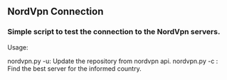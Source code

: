 ## NordVpn Connection
### Simple script to test the connection to the NordVpn servers.

Usage:

nordvpn.py -u: Update the repository from nordvpn api.
nordvpn.py -c <Country Code>: Find the best server for the informed country.
